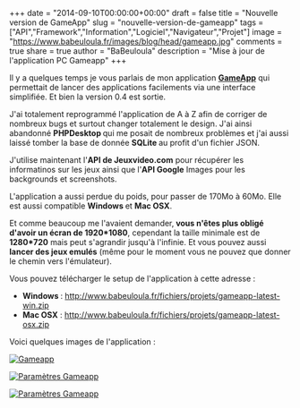 +++
date = "2014-09-10T00:00:00+00:00"
draft = false
title = "Nouvelle version de GameApp"
slug = "nouvelle-version-de-gameapp"
tags = ["API","Framework","Information","Logiciel","Navigateur","Projet"]
image = "https://www.babeuloula.fr/images/blog/head/gameapp.jpg"
comments = true
share = true
author = "BaBeuloula"
description = "Mise à jour de l'application PC Gameapp"
+++

<p>Il y a quelques temps je vous parlais de mon application <strong><a href="https://www.babeuloula.fr/blog/gameapp-l-application-qui-gere-vos-jeux-pc.html" target="_blank">GameApp</a></strong>&nbsp;qui permettait de lancer des applications facilements via une interface simplifi&eacute;e. Et bien la version 0.4 est sortie.</p>

<p><!--more-->J&#39;ai totalement reprogramm&eacute; l&#39;application de A &agrave; Z afin de corriger de nombreux bugs et surtout changer totalement le design. J&#39;ai ainsi abandonn&eacute; <strong>PHPDesktop </strong>qui me posait de nombreux probl&egrave;mes et j&#39;ai aussi laiss&eacute; tomber la base de donn&eacute;e <strong>SQLite </strong>au profit d&#39;un fichier JSON.</p>

<p>J&#39;utilise maintenant l&#39;<strong>API de Jeuxvideo.com</strong> pour r&eacute;cup&eacute;rer les informatinos sur les jeux ainsi que l&#39;<strong>API Google</strong> Images pour les backgrounds et screenshots.</p>

<p>L&#39;application a aussi perdue du poids, pour passer de 170Mo &agrave; 60Mo. Elle est aussi compatible <strong>Windows </strong>et <strong>Mac OSX</strong>.</p>

<p>Et comme beaucoup me l&#39;avaient demander,<strong> vous n&#39;&ecirc;tes plus oblig&eacute; d&#39;avoir un &eacute;cran de 1920*1080</strong>, cependant la taille minimale est de <strong>1280*720</strong> mais peut s&#39;agrandir jusqu&#39;&agrave; l&#39;infinie. Et vous pouvez aussi <strong>lancer des jeux emul&eacute;s</strong> (m&ecirc;me pour le moment vous ne pouvez que donner le chemin vers l&#39;&eacute;mulateur).</p>

<p>Vous pouvez t&eacute;l&eacute;charger le setup de l&#39;application &agrave; cette adresse :</p>

<ul>
	<li><strong>Windows </strong>:&nbsp;<a href="http://www.babeuloula.fr/fichiers/projets/gameapp-latest-win.zip">http://www.babeuloula.fr/fichiers/projets/gameapp-latest-win.zip</a></li>
	<li><strong>Mac OSX</strong> :&nbsp;<a href="http://www.babeuloula.fr/fichiers/projets/gameapp-latest-osx.zip">http://www.babeuloula.fr/fichiers/projets/gameapp-latest-osx.zip</a></li>
</ul>

<p>Voici quelques images de l&#39;application :</p>

[![Gameapp](https://www.babeuloula.fr/images/gameapp.png)](https://www.babeuloula.fr/images/gameapp.png)

[![Paramètres Gameapp](https://www.babeuloula.fr/images/params_addgame.png)](https://www.babeuloula.fr/images/params_addgame.png)

[![Paramètres Gameapp](https://www.babeuloula.fr/images/params(1).png)](https://www.babeuloula.fr/images/params(1).png)

<div style="clear:both;float:none">&nbsp;</div>
